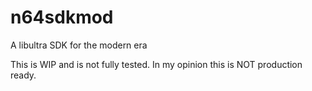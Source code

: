 # n64sdkmod
A libultra SDK for the modern era


This is WIP and is not fully tested. In my opinion this is NOT production ready.
